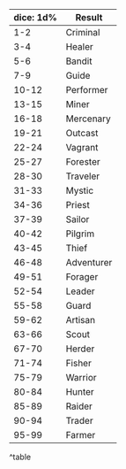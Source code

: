 
| dice: 1d%   | Result     |
|--------|------------|
| 1-2    | Criminal   |
| 3-4    | Healer     |
| 5-6    | Bandit     |
| 7-9    | Guide      |
| 10-12  | Performer  |
| 13-15  | Miner      |
| 16-18  | Mercenary  |
| 19-21  | Outcast    |
| 22-24  | Vagrant    |
| 25-27  | Forester   |
| 28-30  | Traveler   |
| 31-33  | Mystic     |
| 34-36  | Priest     |
| 37-39  | Sailor     |
| 40-42  | Pilgrim    |
| 43-45  | Thief      |
| 46-48  | Adventurer |
| 49-51  | Forager    |
| 52-54  | Leader     |
| 55-58  | Guard      |
| 59-62  | Artisan    |
| 63-66  | Scout      |
| 67-70  | Herder     |
| 71-74  | Fisher     |
| 75-79  | Warrior    |
| 80-84  | Hunter     |
| 85-89  | Raider     |
| 90-94  | Trader     |
| 95-99  | Farmer     |
^table


